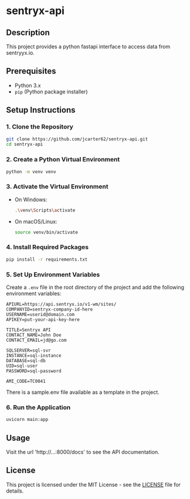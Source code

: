 # sentryx-api 

## Description
This project provides a python fastapi interface to access data from sentryyx.io.

## Prerequisites
- Python 3.x
- `pip` (Python package installer)

## Setup Instructions

### 1. Clone the Repository
```bash
git clone https://github.com/jcarter62/sentryx-api.git
cd sentryx-api
```

### 2. Create a Python Virtual Environment
```bash
python -m venv venv
```

### 3. Activate the Virtual Environment
- On Windows:
  ```bash
  .\venv\Scripts\activate
  ```
- On macOS/Linux:
  ```bash
  source venv/bin/activate
  ```

### 4. Install Required Packages
```bash
pip install -r requirements.txt
```

### 5. Set Up Environment Variables
Create a `.env` file in the root directory of the project and add the following environment variables:
```
APIURL=https://api.sentryx.io/v1-wm/sites/
COMPANYID=sentryx-company-id-here
USERNAME=userid@domain.com
APIKEY=put-your-api-key-here

TITLE=Sentryx API
CONTACT_NAME=John Doe
CONTACT_EMAIL=jd@go.com

SQLSERVER=sql-svr
INSTANCE=sql-instance
DATABASE=sql-db
UID=sql-user
PASSWORD=sql-password

AMI_CODE=TC0041

```
There is a sample.env file available as a template in the project.

### 6. Run the Application
```bash
uvicorn main:app
```

## Usage
Visit the url 'http://...:8000/docs' to see the API documentation.

## License
This project is licensed under the MIT License - see the [LICENSE](LICENSE) file for details.
```
